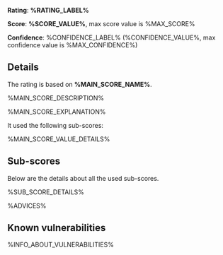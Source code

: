 **Rating**: **%RATING_LABEL%**

**Score**: **%SCORE_VALUE%**, max score value is %MAX_SCORE%

**Confidence**: %CONFIDENCE_LABEL% (%CONFIDENCE_VALUE%, max confidence value is %MAX_CONFIDENCE%)

## Details

The rating is based on **%MAIN_SCORE_NAME%**.

%MAIN_SCORE_DESCRIPTION%

%MAIN_SCORE_EXPLANATION%

It used the following sub-scores:

%MAIN_SCORE_VALUE_DETAILS%

## Sub-scores

Below are the details about all the used sub-scores.

%SUB_SCORE_DETAILS%

%ADVICES%

## Known vulnerabilities

%INFO_ABOUT_VULNERABILITIES%
